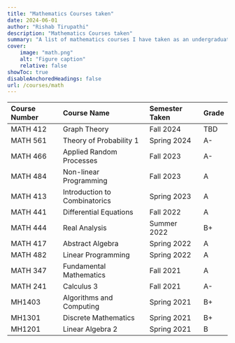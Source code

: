 ```yaml
---
title: "Mathematics Courses taken"
date: 2024-06-01
author: "Rishab Tirupathi"
description: "Mathematics Courses taken" 
summary: "A list of mathematics courses I have taken as an undergraduate and graduate student." 
cover:
    image: "math.png"
    alt: "Figure caption"
    relative: false
showToc: true
disableAnchoredHeadings: false
url: /courses/math
---
```

| Course Number | Course Name | Semester Taken | Grade |
| :-------------| :----------| :-------------| :--------|
| MATH 412      | Graph Theory| Fall 2024| TBD | 
| MATH 561      | Theory of Probability 1| Spring 2024| A- | 
| MATH 466      | Applied Random Processes| Fall 2023| A- | 
| MATH 484      | Non-linear Programming | Fall 2023| A|
| MATH 413      | Introduction to Combinatorics| Spring 2023| A| 
| MATH 441      | Differential Equations| Fall 2022| A|
| MATH 444      | Real Analysis| Summer 2022| B+| 
| MATH 417      | Abstract Algebra| Spring 2022|A| 
| MATH 482      | Linear Programming | Spring 2022| A| 
| MATH 347      | Fundamental Mathematics | Fall 2021| A| 
| MATH 241      | Calculus 3 | Fall 2021| A-| 
| MH1403        | Algorithms and Computing| Spring 2021| B+| 
| MH1301        | Discrete Mathematics| Spring 2021| B+| 
| MH1201        | Linear Algebra 2| Spring 2021| B| 